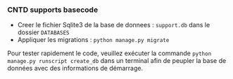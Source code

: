 ### CNTD supports basecode
- Creer le fichier Sqlite3 de la base de donnees : `support.db` dans le dossier `DATABASES`
- Appliquer les migrations : `python manage.py migrate`

Pour tester rapidement le code, veuillez exécuter la commande `python manage.py runscript create_db` dans un terminal afin de peupler la base de données avec des informations de démarrage.
